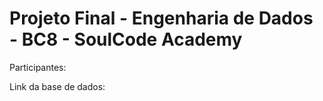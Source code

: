 # Projeto Final - Engenharia de Dados - BC8 - SoulCode Academy
Participantes: 

Link da base de dados: 
